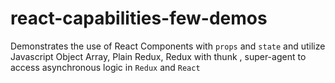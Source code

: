 # react-capabilities-few-demos
Demonstrates the use of  React Components with `props` and `state` and utilize Javascript Object Array, Plain Redux, Redux with thunk , super-agent to access asynchronous logic in `Redux` and `React`
